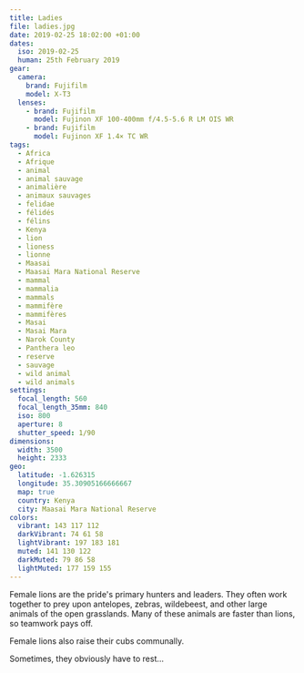 ```yaml
---
title: Ladies
file: ladies.jpg
date: 2019-02-25 18:02:00 +01:00
dates:
  iso: 2019-02-25
  human: 25th February 2019
gear:
  camera:
    brand: Fujifilm
    model: X-T3
  lenses:
    - brand: Fujifilm
      model: Fujinon XF 100-400mm f/4.5-5.6 R LM OIS WR
    - brand: Fujifilm
      model: Fujinon XF 1.4× TC WR
tags:
  - Africa
  - Afrique
  - animal
  - animal sauvage
  - animalière
  - animaux sauvages
  - felidae
  - félidés
  - félins
  - Kenya
  - lion
  - lioness
  - lionne
  - Maasai
  - Maasai Mara National Reserve
  - mammal
  - mammalia
  - mammals
  - mammifère
  - mammifères
  - Masai
  - Masai Mara
  - Narok County
  - Panthera leo
  - reserve
  - sauvage
  - wild animal
  - wild animals
settings:
  focal_length: 560
  focal_length_35mm: 840
  iso: 800
  aperture: 8
  shutter_speed: 1/90
dimensions:
  width: 3500
  height: 2333
geo:
  latitude: -1.626315
  longitude: 35.30905166666667
  map: true
  country: Kenya
  city: Maasai Mara National Reserve
colors:
  vibrant: 143 117 112
  darkVibrant: 74 61 58
  lightVibrant: 197 183 181
  muted: 141 130 122
  darkMuted: 79 86 58
  lightMuted: 177 159 155
---
```


Female lions are the pride's primary hunters and leaders. They often work together to prey upon antelopes, zebras, wildebeest, and other large animals of the open grasslands. Many of these animals are faster than lions, so teamwork pays off.

Female lions also raise their cubs communally.

Sometimes, they obviously have to rest…
